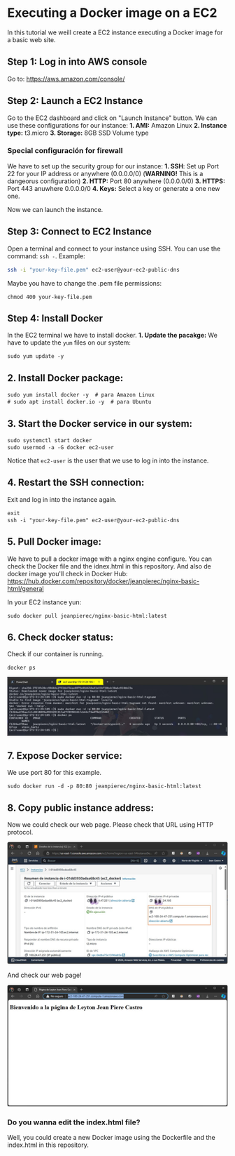 # Executing a Docker image on a EC2

In this tutorial we weill create a EC2 instance executing a Docker image for a basic web site.

## Step 1: Log in into AWS console

Go to: https://aws.amazon.com/console/

## Step 2: Launch a EC2 Instance
Go to the EC2 dashboard and click on "Launch Instance" button. We can use these configurations for our instance:
**1. AMI:** Amazon Linux
**2. Instance type:** t3.micro
**3. Storage:** 8GB SSD Volume type

### Special configuración for firewall
We have to set up the security group for our instance:
**1. SSH**: Set up Port 22 for your IP address or anywhere (0.0.0.0/0) (**WARNING!** This is a dangeorus configuration)
**2. HTTP:** Port 80 anywhere (0.0.0.0/0)
**3. HTTPS:** Port 443 anuwhere 0.0.0.0/0
**4. Keys:** Select a key or generate a one new one.

Now we can launch the instance.

## Step 3: Connect to EC2 Instance
Open a terminal and connect to your instance using SSH. You can use the command: `ssh -`. Example:
```sh
ssh -i "your-key-file.pem" ec2-user@your-ec2-public-dns
```
Maybe you have to change the .pem file permissions:
```
chmod 400 your-key-file.pem
```

## Step 4: Install Docker
In the EC2 terminal we have to install docker.
**1. Update the pacakge:** We have to update the `yum` files on our system:
```
sudo yum update -y
```

## **2. Install Docker package:** 
```
sudo yum install docker -y  # para Amazon Linux
# sudo apt install docker.io -y  # para Ubuntu
```

## **3. Start the Docker service in our system:**
```
sudo systemctl start docker
sudo usermod -a -G docker ec2-user
```
Notice that `ec2-user` is the user that we use to log in into the instance.

## **4. Restart the SSH connection:** 
Exit and log in into the instance again.

```
exit
ssh -i "your-key-file.pem" ec2-user@your-ec2-public-dns
```

## **5. Pull Docker image:** 
We have to pull a docker image with a nginx engine configure. You can check the Docker file and the idnex.html in this repository. And also de docker image you'll check in Docker Hub: https://hub.docker.com/repository/docker/jeanpierec/nginx-basic-html/general

In your EC2 instance yun:
```
sudo docker pull jeanpierec/nginx-basic-html:latest
```
## **6. Check docker status:** 
Check if our container is running.

```
docker ps
```

![Checkstatus](https://github.com/ljpiere/aws_basic_training/blob/main/docker_on_ec2/screenshots/docker_running.jpg)
## **7. Expose Docker service:** 
We use port 80 for this example.

```
sudo docker run -d -p 80:80 jeanpierec/nginx-basic-html:latest
```

## **8. Copy public instance address:** 
Now we could check our web page. Please check that URL using HTTP protocol.

![Instancedetails](https://github.com/ljpiere/aws_basic_training/blob/main/docker_on_ec2/screenshots/instance_details.jpg)

And check our web page!

![webreunning](https://github.com/ljpiere/aws_basic_training/blob/main/docker_on_ec2/screenshots/web_page_running.jpg)

### Do you wanna edit the index.html file?

Well, you could create a new Docker image using the Dockerfile and the index.html in this repository.
